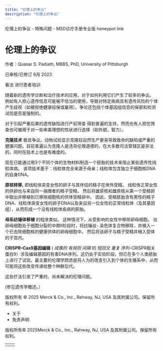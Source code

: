 ```yaml
---
title: "伦理上的争议"
description: "伦理上的争议"
---
```


﻿伦理上的争议 \- 特殊问题 \- MSD诊疗手册专业版 honeypot link

# 伦理上的争议

作者：Quasar S. Padiath, MBBS, PhD, University of Pittsburgh

已审核/已修订 6月 2023

看法 进行患者培训

随着新的遗传学诊断和治疗技术的应用，对于如何利用它们产生了较多的争议。 例如有人担心遗传信息可能被不恰当的使用，导致对特定疾病具有遗传风险的个体产生歧视（如被拒绝健康投保或雇用）。争论还包括个体基因组信息的保密和检测试验是否是强制的。

对于引起严重后果的遗传缺陷进行产前筛查 得到普遍的支持，然而也有人担忧筛查也可被用于对一些审美理想的性状进行选择（如外貌，智力）。

**克隆技术** 极具争议。动物试验显示克隆较自然生产更易导致致命的缺陷或严重的健康问题。目前普遍认为克隆人是违背伦理道德的，在大多数司法管辖区是非法的，同时在技术上也是有难度的。

现在已能通过用3个不同个体的生物材料制造一个胚胎的技术来阻止某些遗传性线粒体病。 该项技术基于：线粒体完全来源于母亲；线粒体包含独立于细胞核DNA的自身DNA。

**原核转移,** 即线粒体突变女性的卵子与其伴侣的精子在体外受精。 线粒体正常女性的供卵也与来自同一捐赠者的精子受精。 然后将雄原核和雌原核从第一个受精卵中取出并移植到已移除细胞核的供体受精卵中。 因此，受精胚胎含有男性的精子DNA、线粒体突变女性的卵子DNA以及来自另一位女性的正常线粒体（及其基因组），从而形成一个没有线粒体疾病的胚胎。

**母系纺锤体移植** 的程序类似。 这种情况下，从受影响的女性中移除卵母细胞。 当卵母细胞处于细胞分裂的中期II阶段时，将纺锤丝- 染色体复合物移除，并植入一个已去除细胞核的健康供体的卵母细胞中。 然后将该卵子与精子受精并植入受体的子宫内。

**CRISPR–Cas9基因编辑** ( _成簇的_ _有规则_ _间隔_ 的 _短回文_ _重复_ _序列_-CRISPR相关蛋白9）涉及编辑基因的有害DNA序列。这仍处于实验阶段，但已在多个人类胚胎上进行了试验。最主要的伦理学顾虑是将人为的改变引入到个体的生殖系中，从而可能将这些改变传递给整个种群后代。

这些疗法引发了严重的、尚未解决的伦理问题。

(参见遗传学概述。）



版权所有 © 2025
Merck & Co., Inc., Rahway, NJ, USA 及其附属公司。保留所有权利。

- 关于
- 免责声明

版权所有© 2025Merck & Co., Inc., Rahway, NJ, USA 及其附属公司。保留所有权利。

|     |     |
| --- | --- |
|  |  |